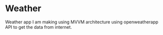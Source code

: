 # Weather
 Weather app I am making using MVVM architecture using openweatherapp API to get the data from internet.
